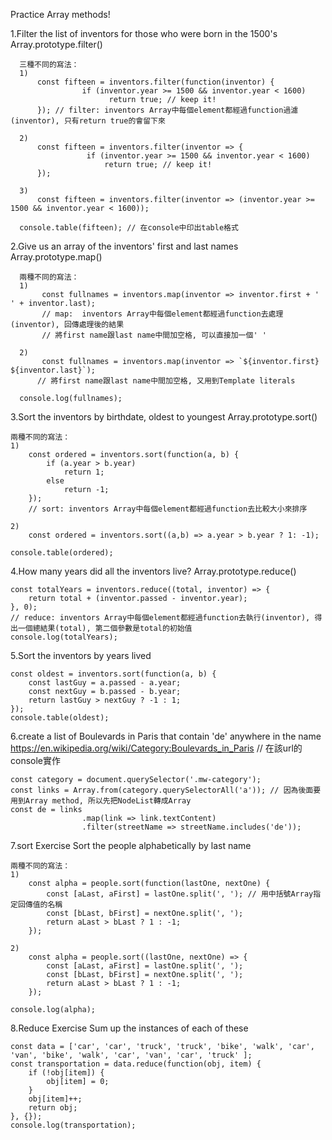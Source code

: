 Practice Array methods!

1.Filter the list of inventors for those who were born in the 1500's
      Array.prototype.filter()

      三種不同的寫法：
      1)
          const fifteen = inventors.filter(function(inventor) {
                    if (inventor.year >= 1500 && inventor.year < 1600)
                          return true; // keep it!
          }); // filter: inventors Array中每個element都經過function過濾(inventor), 只有return true的會留下來

      2)
          const fifteen = inventors.filter(inventor => {
                     if (inventor.year >= 1500 && inventor.year < 1600)
                         return true; // keep it!
          });

      3)
          const fifteen = inventors.filter(inventor => (inventor.year >= 1500 && inventor.year < 1600));

      console.table(fifteen); // 在console中印出table格式
      
2.Give us an array of the inventors' first and last names
      Array.prototype.map()

      兩種不同的寫法：
      1)
           const fullnames = inventors.map(inventor => inventor.first + ' ' + inventor.last);
           // map:  inventors Array中每個element都經過function去處理(inventor), 回傳處理後的結果
           // 將first name跟last name中間加空格, 可以直接加一個' '

      2)
           const fullnames = inventors.map(inventor => `${inventor.first} ${inventor.last}`);
          // 將first name跟last name中間加空格, 又用到Template literals

      console.log(fullnames);

3.Sort the inventors by birthdate, oldest to youngest
      Array.prototype.sort()

    兩種不同的寫法：
    1)
        const ordered = inventors.sort(function(a, b) {
            if (a.year > b.year)
                return 1;
            else
                return -1;
        });
        // sort: inventors Array中每個element都經過function去比較大小來排序
        
    2)
        const ordered = inventors.sort((a,b) => a.year > b.year ? 1: -1);

    console.table(ordered);

4.How many years did all the inventors live?
      Array.prototype.reduce()

    const totalYears = inventors.reduce((total, inventor) => {
        return total + (inventor.passed - inventor.year);
    }, 0);
    // reduce: inventors Array中每個element都經過function去執行(inventor), 得出一個總結果(total), 第二個參數是total的初始值
    console.log(totalYears);

5.Sort the inventors by years lived

    const oldest = inventors.sort(function(a, b) {
        const lastGuy = a.passed - a.year;
        const nextGuy = b.passed - b.year;
        return lastGuy > nextGuy ? -1 : 1;
    });
    console.table(oldest);

6.create a list of Boulevards in Paris that contain 'de' anywhere in the name
https://en.wikipedia.org/wiki/Category:Boulevards_in_Paris         // 在該url的console實作
    
    const category = document.querySelector('.mw-category');
    const links = Array.from(category.querySelectorAll('a')); // 因為後面要用到Array method, 所以先把NodeList轉成Array
    const de = links
                    .map(link => link.textContent)
                    .filter(streetName => streetName.includes('de'));

7.sort Exercise
      Sort the people alphabetically by last name
      
    兩種不同的寫法：
    1)
        const alpha = people.sort(function(lastOne, nextOne) {
            const [aLast, aFirst] = lastOne.split(', '); // 用中括號Array指定回傳值的名稱
            const [bLast, bFirst] = nextOne.split(', ');
            return aLast > bLast ? 1 : -1;
        });

    2)
        const alpha = people.sort((lastOne, nextOne) => {
            const [aLast, aFirst] = lastOne.split(', ');
            const [bLast, bFirst] = nextOne.split(', ');
            return aLast > bLast ? 1 : -1;
        });

    console.log(alpha);

8.Reduce Exercise
      Sum up the instances of each of these

    const data = ['car', 'car', 'truck', 'truck', 'bike', 'walk', 'car', 'van', 'bike', 'walk', 'car', 'van', 'car', 'truck' ];
    const transportation = data.reduce(function(obj, item) {
        if (!obj[item]) {
            obj[item] = 0;
        }
        obj[item]++;
        return obj;
    }, {});
    console.log(transportation);
